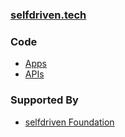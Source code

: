
### [selfdriven.tech](https://selfdriven.tech)

### Code
- [Apps](/apps)
- [APIs](/apis)

### Supported By
- [selfdriven Foundation](https://selfdriven.foundation)